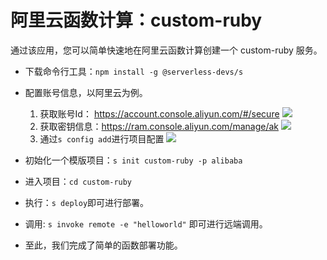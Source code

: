# 阿里云函数计算：custom-ruby

通过该应用，您可以简单快速地在阿里云函数计算创建一个 custom-ruby 服务。

- 下载命令行工具：`npm install -g @serverless-devs/s`

- 配置账号信息，以阿里云为例。
    1. 获取账号Id： https://account.console.aliyun.com/#/secure
        ![](https://images.serverlessfans.com/s-tool/zh/start-1.jpg)
    2. 获取密钥信息：https://ram.console.aliyun.com/manage/ak
        ![](https://images.serverlessfans.com/s-tool/zh/start-2.jpg)
    3. 通过`s config add`进行项目配置
        ![](https://images.serverlessfans.com/s-tool/zh/start-3.jpg)

- 初始化一个模版项目：`s init custom-ruby -p alibaba`
- 进入项目：`cd custom-ruby`

- 执行：`s deploy`即可进行部署。

- 调用: `s invoke remote -e "helloworld"` 即可进行远端调用。

- 至此，我们完成了简单的函数部署功能。